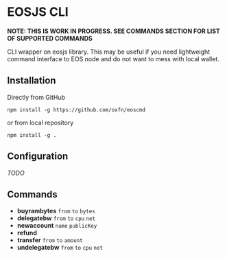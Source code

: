 # EOSJS CLI

**NOTE: THIS IS WORK IN PROGRESS.
SEE COMMANDS SECTION FOR LIST OF SUPPORTED COMMANDS**

CLI wrapper on eosjs library. This may be useful if you need lightweight
command interface to EOS node and do not want to mess with local wallet.

## Installation

Directly from GitHub

    npm install -g https://github.com/oxfn/eoscmd

or from local repository

    npm install -g .


## Configuration

_TODO_

## Commands

 + **buyrambytes** `from` `to` `bytes`
 + **delegatebw** `from` `to` `cpu` `net`
 + **newaccount** `name` `publicKey`
 + **refund**
 + **transfer** `from` `to` `amount`
 + **undelegatebw** `from` `to` `cpu` `net`

